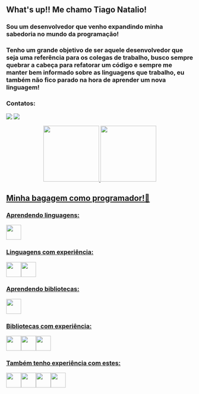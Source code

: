 ## What's up!! Me chamo Tiago Natalio!

### Sou um desenvolvedor que venho expandindo minha sabedoria no mundo da programação!
### Tenho um grande objetivo de ser aquele desenvolvedor que seja uma referência para os colegas de trabalho, busco sempre quebrar a cabeça para refatorar um código e sempre me manter bem informado sobre as linguagens que trabalho, eu também não fico parado na hora de aprender um nova linguagem!

### Contatos:
<a href = "mailto:contato@seu-usuário-aqui"><img src="https://img.shields.io/badge/Gmail-D14836?style=for-the-badge&logo=gmail&logoColor=white" target="_blank"></a>
<a href="https://www.linkedin.com/in/seu-usuário-linkedln-aqui" target="_blank"><img src="https://img.shields.io/badge/-LinkedIn-%230077B5?style=for-the-badge&logo=linkedin&logoColor=white" target="_blank"></a>

<div align="center">
  <a href="https://github.com/TiagoNatalio">
  <img height="150em" src="https://github-readme-stats.vercel.app/api?username=TiagoNatalio&show_icons=true&theme=github_dark&include_all_commits=true&count_private=true"/>
  <img height="150em" src="https://github-readme-stats.vercel.app/api/top-langs/?username=TiagoNatalio&layout=compact&langs_count=7&theme=github_dark"/>
</div>
          
## Minha bagagem como programador!🤠
### Aprendendo linguagens:
<img src="https://cdn.jsdelivr.net/gh/devicons/devicon/icons/java/java-original-wordmark.svg" width="40" height="40"/>
          
### Linguagens com experiência:
<img src="https://cdn.jsdelivr.net/gh/devicons/devicon/icons/python/python-original.svg" width="40" height="40"/><img src="https://cdn.jsdelivr.net/gh/devicons/devicon/icons/javascript/javascript-original.svg" width="40" height="40" />

### Aprendendo bibliotecas:
<img src="https://cdn.jsdelivr.net/gh/devicons/devicon/icons/spring/spring-original.svg" width="40" height="40"/>

### Bibliotecas com experiência:
<img src="https://cdn.jsdelivr.net/gh/devicons/devicon/icons/bootstrap/bootstrap-original.svg" width="40" height="40"/><img src="https://cdn.jsdelivr.net/gh/devicons/devicon/icons/selenium/selenium-original.svg" width="40" height="40"/><img src="https://cdn.jsdelivr.net/gh/devicons/devicon/icons/pandas/pandas-original-wordmark.svg" width="40" height="40"/>

### Também tenho experiência com estes:
<img src="https://cdn.jsdelivr.net/gh/devicons/devicon/icons/html5/html5-original.svg" width="40" height="40"/><img src="https://cdn.jsdelivr.net/gh/devicons/devicon/icons/css3/css3-original.svg" width="40" height="40"/><img src="https://cdn.jsdelivr.net/gh/devicons/devicon/icons/mysql/mysql-plain-wordmark.svg" width="40" height="40"/><img src="https://cdn.jsdelivr.net/gh/devicons/devicon/icons/git/git-original.svg" width="40" height="40"/>
